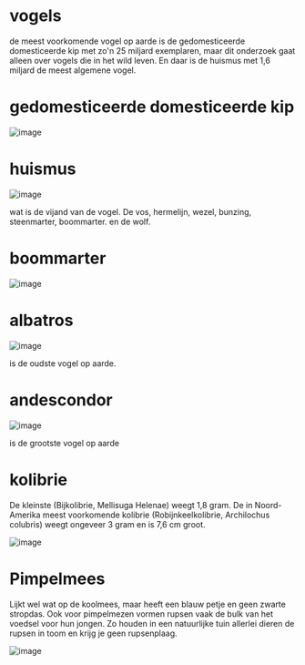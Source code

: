 # vogels
de meest voorkomende vogel op aarde is de gedomesticeerde domesticeerde kip met zo'n 25 miljard exemplaren, maar dit onderzoek gaat alleen over vogels die in het wild leven. En daar is de huismus met 1,6 miljard de meest algemene vogel.

# gedomesticeerde domesticeerde kip
![image](https://user-images.githubusercontent.com/123823977/215277402-424b257c-c671-4aef-b91d-a07b09109822.png)
 # huismus
![image](https://user-images.githubusercontent.com/123823977/215277893-bced2a40-6fdb-415e-8734-ee0be4548ad0.png)

wat is de vijand van de vogel. De vos, hermelijn, wezel, bunzing, steenmarter, boommarter. en de wolf.

# boommarter 

![image](https://user-images.githubusercontent.com/123823977/215281517-ecc97ed9-990d-41a4-86d4-8c2229bcbe0a.png)

# albatros

![image](https://user-images.githubusercontent.com/123823977/215281969-cc4c1a01-5b63-4a9f-8904-ab7310b67fd4.png)

is de oudste vogel op aarde.

# andescondor

![image](https://user-images.githubusercontent.com/123823977/215283700-ffea4e9e-f802-46f7-9bf2-a996ead49452.png)

is de grootste vogel op aarde 

# kolibrie

De kleinste (Bijkolibrie, Mellisuga Helenae) weegt 1,8 gram. De in Noord-Amerika meest voorkomende kolibrie (Robijnkeelkolibrie, Archilochus colubris) weegt ongeveer 3 gram en is 7,6 cm groot.

![image](https://user-images.githubusercontent.com/123823977/215308701-72828c04-3bd0-4afe-8e6d-ef8bef7d7404.png)

# Pimpelmees

Lijkt wel wat op de koolmees, maar heeft een blauw petje en geen zwarte stropdas. Ook voor pimpelmezen vormen rupsen vaak de bulk van het voedsel voor hun jongen. Zo houden in een natuurlijke tuin allerlei dieren de rupsen in toom en krijg je geen rupsenplaag.

![image](https://user-images.githubusercontent.com/123823977/215334818-05f0ab80-8a97-4716-8ac2-062222b037d9.png)


